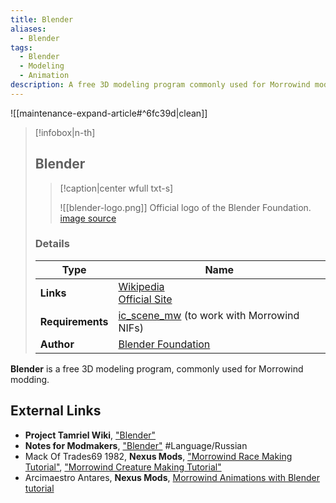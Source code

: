 ```yaml
---
title: Blender
aliases:
  - Blender
tags:
  - Blender
  - Modeling
  - Animation
description: A free 3D modeling program commonly used for Morrowind modding
---
```


![[maintenance-expand-article#^6fc39d|clean]]

> [!infobox|n-th]
> 
> ## Blender
> 
> > [!caption|center wfull txt-s]
> > 
> > ![[blender-logo.png]]
> > Official logo of the Blender Foundation.
> > [image source](https://download.blender.org/branding/blender_logo_socket.png)
> 
> ### Details
> 
> | Type | Name |
> | --- | --- |
> | **Links** | [Wikipedia](https://en.m.wikipedia.org/wiki/Blender_(software))<br>[Official Site](https://www.blender.org/)
> | **Requirements** | [ic_scene_mw](https://github.com/Greatness7/io_scene_mw) (to work with Morrowind NIFs) |
> | **Author** | [Blender Foundation](https://www.blender.org/about/foundation/) |

**Blender** is a free 3D modeling program, commonly used for Morrowind modding.

## External Links

- **Project Tamriel Wiki**, ["Blender"](https://wiki.project-tamriel.com/wiki/Blender)
- **Notes for Modmakers**, ["Blender"](https://morrowind-nif.github.io/Notes_RU/blender.htm?ms=RQAAAAAAAAAAAAAAAAAAAAAAAAAAACACQA%3D%3D&st=MA%3D%3D&sct=MA%3D%3D&mw=NTEy) #Language/Russian 
- Mack Of Trades69 1982, **Nexus Mods**, ["Morrowind Race Making Tutorial"](https://www.nexusmods.com/morrowind/mods/47511), ["Morrowind Creature Making Tutorial"](https://www.nexusmods.com/morrowind/mods/47736)
- Arcimaestro Antares, **Nexus Mods**, [Morrowind Animations with Blender tutorial](https://www.nexusmods.com/morrowind/mods/44187)